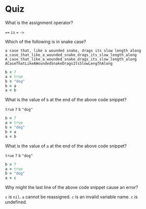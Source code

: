 # Quiz

<quiz>
  <question>
    <p>What is the assignment operator?</p>
    <answer><code>==</code></answer>
    <answer><code>is</code></answer>
    <answer correct><code>=</code></answer>
    <answer><code>-></code></answer>
  </question>
</quiz>

<quiz>
  <question>
    <p>Which of the following is in snake case?</p>
    <answer><code>a case that, like a wounded snake, drags its slow length along</code></answer>
    <answer correct><code>a_case_that_like_a_wounded_snake_drags_its_slow_length_along</code></answer>
    <answer><code>A_case_that_like_a_wounded_snake_drags_its_slow_length_along</code></answer>
    <answer><code>ACaseThatLikeAWoundedSnakeDragsItsSlowLengthAlong</code></answer>
  </question>
</quiz>

```ruby
b = 7
a = true
b = "dog"
b = a
a = b
```

<quiz>
  <question>
    <p>What is the value of <code>b</code> at the end of the above code snippet?</p>
    <answer correct><code>true</code></answer>
    <answer><code>7</code></answer>
    <answer><code>b</code></answer>
    <answer><code>"dog"</code></answer>
  </question>
</quiz>

```ruby
b = 7
a = true
b = "dog"
b = a
a = b
```

<quiz>
  <question>
    <p>What is the value of <code>a</code> at the end of the above code snippet?</p>
    <answer correct><code>true</code></answer>
    <answer><code>7</code></answer>
    <answer><code>b</code></answer>
    <answer><code>"dog"</code></answer>
  </question>
</quiz>

```ruby
b = 7
a = true
b = "dog"
a = c
```

<quiz>
  <question>
    <p>Why might the last line of the above code snippet cause an error?</p>
    <answer><code>c</code> is <code>nil</code>.</answer>
    <answer><code>a</code> cannot be reassigned.</answer>
    <answer><code>c</code> is an invalid variable name.</answer>
    <answer><code>c</code> is undefined.</answer>
  </question>
</quiz>
